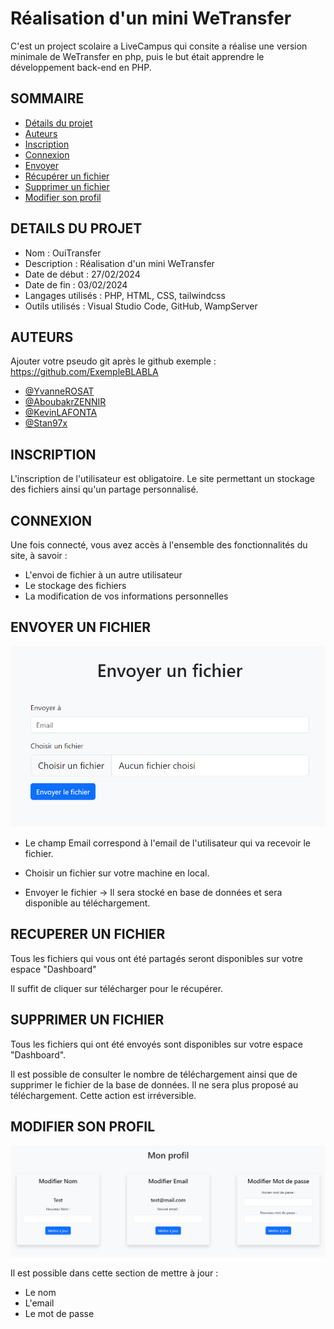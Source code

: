 # Réalisation d'un mini WeTransfer

C'est un project scolaire a LiveCampus qui consite a réalise une version minimale de WeTransfer en php, puis le but était apprendre le développement back-end en PHP.

## SOMMAIRE

- [Détails du projet](#DETAILS-DU-PROJET)
- [Auteurs](#AUTEURS)
- [Inscription](#INSCRIPTION)
- [Connexion](#CONNEXION)
- [Envoyer](#ENVOYER-UN-FICHIER)
- [Récupérer un fichier](#RECUPERER-UN-FICHIER)
- [Supprimer un fichier](#SUPPRIMER-UN-FICHIER)
- [Modifier son profil](#MODIFIER-SON-PROFIL)

## DETAILS DU PROJET
* Nom : OuiTransfer
* Description : Réalisation d'un mini WeTransfer
* Date de début : 27/02/2024
* Date de fin : 03/02/2024
* Langages utilisés : PHP, HTML, CSS, tailwindcss
* Outils utilisés : Visual Studio Code, GitHub, WampServer

## AUTEURS
Ajouter votre pseudo git après le github exemple : https://github.com/ExempleBLABLA

- [@YvanneROSAT](https://github.com/YvanneROSAT)
- [@AboubakrZENNIR](https://github.com/)
- [@KevinLAFONTA](https://github.com/)
- [@Stan97x](https://github.com/)

## INSCRIPTION

L'inscription de l'utilisateur est obligatoire. Le site permettant un stockage des fichiers ainsi qu'un partage personnalisé.

## CONNEXION

Une fois connecté, vous avez accès à l'ensemble des fonctionnalités du site, à savoir :

- L'envoi de fichier à un autre utilisateur
- Le stockage des fichiers
- La modification de vos informations personnelles

## ENVOYER UN FICHIER

![App Screenshot](https://github.com/YvanneROSAT/TP_oui_transfer/blob/main/assets/image/Envoyer.png?raw=true)

- Le champ Email correspond à l'email de l'utilisateur qui va recevoir le fichier.

- Choisir un fichier sur votre machine en local.

- Envoyer le fichier -> Il sera stocké en base de données et sera  disponible au téléchargement.

## RECUPERER UN FICHIER

Tous les fichiers qui vous ont été partagés seront disponibles sur votre espace "Dashboard"

Il suffit de cliquer sur télécharger pour le récupérer.

## SUPPRIMER UN FICHIER

Tous les fichiers qui ont été envoyés sont disponibles sur votre espace "Dashboard".

Il est possible de consulter le nombre de téléchargement ainsi que de supprimer le fichier de la base de données. Il ne sera plus proposé au téléchargement. Cette action est irréversible.

## MODIFIER SON PROFIL

![App Screenshot](https://github.com/YvanneROSAT/TP_oui_transfer/blob/main/assets/image/Profil.png?raw=true)

Il est possible dans cette section de mettre à jour :

- Le nom
- L'email
- Le mot de passe
